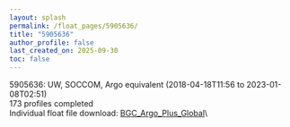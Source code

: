 ```yaml
---
layout: splash
permalink: /float_pages/5905636/
title: "5905636"
author_profile: false
last_created_on: 2025-09-30
toc: false
---
```

 
5905636: UW, SOCCOM, Argo equivalent (2018-04-18T11:56 to 2023-01-08T02:51)\
173 profiles completed\
Individual float file download: [BGC_Argo_Plus_Global](https://ftp.soest.hawaii.edu/bgc_argo_plus/Individual_Floats/outliers_removed/5905636_Sprof_processed.nc)\
